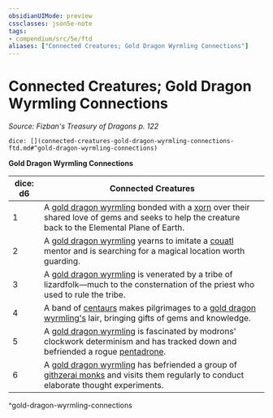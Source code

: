 ```yaml
---
obsidianUIMode: preview
cssclasses: json5e-note
tags:
- compendium/src/5e/ftd
aliases: ["Connected Creatures; Gold Dragon Wyrmling Connections"]
---
```

# Connected Creatures; Gold Dragon Wyrmling Connections
*Source: Fizban's Treasury of Dragons p. 122* 

`dice: [](connected-creatures-gold-dragon-wyrmling-connections-ftd.md#^gold-dragon-wyrmling-connections)`

**Gold Dragon Wyrmling Connections**

| dice: d6 | Connected Creatures |
|----------|---------------------|
| 1 | A [gold dragon wyrmling](/2-Mechanics/CLI/bestiary/dragon/gold-dragon-wyrmling.md) bonded with a [xorn](/2-Mechanics/CLI/bestiary/elemental/xorn.md) over their shared love of gems and seeks to help the creature back to the Elemental Plane of Earth. |
| 2 | A [gold dragon wyrmling](/2-Mechanics/CLI/bestiary/dragon/gold-dragon-wyrmling.md) yearns to imitate a [couatl](/2-Mechanics/CLI/bestiary/celestial/couatl.md) mentor and is searching for a magical location worth guarding. |
| 3 | A [gold dragon wyrmling](/2-Mechanics/CLI/bestiary/dragon/gold-dragon-wyrmling.md) is venerated by a tribe of lizardfolk—much to the consternation of the priest who used to rule the tribe. |
| 4 | A band of [centaurs](/2-Mechanics/CLI/bestiary/monstrosity/centaur.md) makes pilgrimages to a [gold dragon wyrmling's](/2-Mechanics/CLI/bestiary/dragon/gold-dragon-wyrmling.md) lair, bringing gifts of gems and knowledge. |
| 5 | A [gold dragon wyrmling](/2-Mechanics/CLI/bestiary/dragon/gold-dragon-wyrmling.md) is fascinated by modrons' clockwork determinism and has tracked down and befriended a rogue [pentadrone](/2-Mechanics/CLI/bestiary/construct/pentadrone.md). |
| 6 | A [gold dragon wyrmling](/2-Mechanics/CLI/bestiary/dragon/gold-dragon-wyrmling.md) has befriended a group of [githzerai monks](/2-Mechanics/CLI/bestiary/humanoid/githzerai-monk.md) and visits them regularly to conduct elaborate thought experiments. |
^gold-dragon-wyrmling-connections